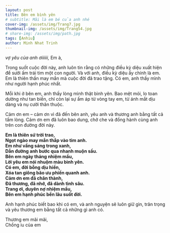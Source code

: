 ```yaml
---
layout: post
title: Bên em bình yên
# subtitle: Mãi là em bé của anh nhé
cover-img: /assets/img/Trang7.jpg
thumbnail-img: /assets/img/Trang54.jpg
# share-img: /assets/img/path.jpg
tags: [Anhiu]
author: Minh Nhat Trinh
---
```

*vợ yêu của anh ơiiiiii,*
Em à,

Trong suốt cuộc đời này, anh luôn tin rằng có những điều kỳ diệu xuất hiện để sưởi ấm trái tim một con người. Và với anh, điều kỳ diệu ấy chính là em.
Em là thiên thần may mắn mà cuộc đời đã trao tặng. Có em, anh thấy mình như người hạnh phúc nhất. 

Mỗi khi ở bên em, anh thấy lòng mình thật bình yên. Bao mệt mỏi, lo toan dường như tan biến, chỉ còn lại sự ấm áp từ vòng tay em, từ ánh mắt dịu dàng và nụ cười thân thuộc.

Cảm ơn em – cảm ơn vì đã đến bên anh, yêu anh và thương anh bằng tất cả tấm lòng. Cảm ơn em đã luôn bao dung, chở che và đồng hành cùng anh trên con đường đời này.


**Em là thiên sứ trời trao,  
Ngọt ngào may mắn thắp vào tim anh.  
Em như vầng sáng trong xanh,  
Dẫn đường anh bước qua nhanh muộn sầu.  
Bên em ngày tháng nhiệm mầu,  
Lời yêu em nói nhuộm màu bình yên.  
Có em, đời bỗng dịu hiền,  
Xóa tan giông bão ưu phiền quanh anh.  
Cảm ơn em đã chân thành,  
Đã thương, đã nhớ, đã dành tình sâu.  
Trang ơi, duyên nợ nhiệm mầu,  
Bên em hạnh phúc bền lâu suốt đời.**

Anh hạnh phúc biết bao khi có em, và anh nguyện sẽ luôn giữ gìn, trân trọng và yêu thương em bằng tất cả những gì anh có. 

Thương em mãi mãi,  
Chồng iu của em

